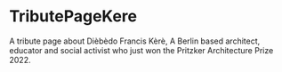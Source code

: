 # TributePageKere
A tribute page about Dièbèdo Francis Kèrè,
A Berlin based architect, educator and social activist
who just won the Pritzker Architecture Prize 2022.
